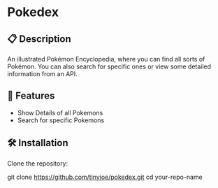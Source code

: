 # Pokedex

## 📋 Description

An illustrated Pokémon Encyclopedia, where you can find all sorts of Pokémon. You can also search for specific ones or view some detailed information from an API.

## 🚀 Features

- Show Details of all Pokemons
- Search for specific Pokemons

## 🛠️ Installation

Clone the repository:

git clone https://github.com/tinyjoe/pokedex.git
cd your-repo-name
